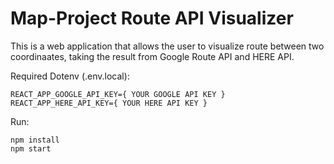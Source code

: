 # Map-Project Route API Visualizer

This is a web application that allows the user to visualize route between two coordinaates, taking the result from Google Route API and HERE API.

Required Dotenv (.env.local):
```
REACT_APP_GOOGLE_API_KEY={ YOUR GOOGLE API KEY }
REACT_APP_HERE_API_KEY={ YOUR HERE API KEY }
```

Run:
```
npm install
npm start
```
